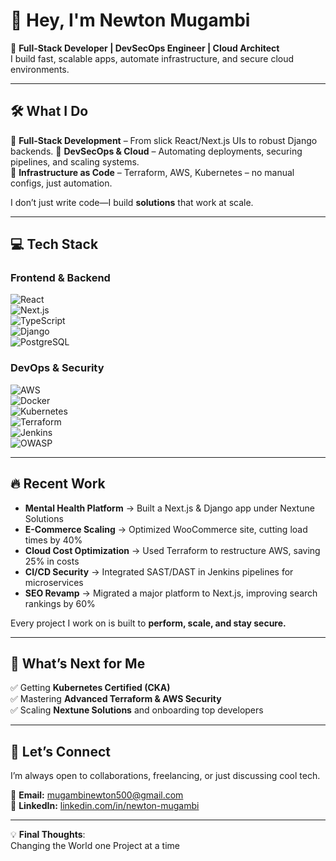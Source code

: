 # 👋 Hey, I'm Newton Mugambi  

🚀 **Full-Stack Developer | DevSecOps Engineer | Cloud Architect**  
I build fast, scalable apps, automate infrastructure, and secure cloud environments.  

---

## 🛠️ What I Do  

🔹 **Full-Stack Development** – From slick React/Next.js UIs to robust Django backends. 
🔹 **DevSecOps & Cloud** – Automating deployments, securing pipelines, and scaling systems.  
🔹 **Infrastructure as Code** – Terraform, AWS, Kubernetes – no manual configs, just automation.  

I don’t just write code—I build **solutions** that work at scale.  

---

## 💻 Tech Stack  

### **Frontend & Backend**  
![React](https://img.shields.io/badge/-React-61DAFB?logo=react&logoColor=black)  
![Next.js](https://img.shields.io/badge/-Next.js-000000?logo=next.js)  
![TypeScript](https://img.shields.io/badge/-TypeScript-3178C6?logo=typescript)  
![Django](https://img.shields.io/badge/-Django-092E20?logo=django)  
![PostgreSQL](https://img.shields.io/badge/-PostgreSQL-336791?logo=postgresql)  

### **DevOps & Security**  
![AWS](https://img.shields.io/badge/-AWS-FF9900?logo=amazon-aws)  
![Docker](https://img.shields.io/badge/-Docker-2496ED?logo=docker)  
![Kubernetes](https://img.shields.io/badge/-Kubernetes-326CE5?logo=kubernetes)  
![Terraform](https://img.shields.io/badge/-Terraform-623CE4?logo=terraform)  
![Jenkins](https://img.shields.io/badge/-Jenkins-D24939?logo=jenkins)  
![OWASP](https://img.shields.io/badge/-OWASP-000000?logo=owasp)  

---

## 🔥 Recent Work  

- **Mental Health Platform** → Built a Next.js & Django app under Nextune Solutions
- **E-Commerce Scaling** → Optimized WooCommerce site, cutting load times by 40%    
- **Cloud Cost Optimization** → Used Terraform to restructure AWS, saving 25% in costs  
- **CI/CD Security** → Integrated SAST/DAST in Jenkins pipelines for microservices  
- **SEO Revamp** → Migrated a major platform to Next.js, improving search rankings by 60%  

Every project I work on is built to **perform, scale, and stay secure.**  

---

## 🎯 What’s Next for Me  

✅ Getting **Kubernetes Certified (CKA)**  
✅ Mastering **Advanced Terraform & AWS Security**  
✅ Scaling **Nextune Solutions** and onboarding top developers  

---

## 🤝 Let’s Connect  

I’m always open to collaborations, freelancing, or just discussing cool tech.  

📩 **Email:** [mugambinewton500@gmail.com](mailto:mugambinewton500@gmail.com)  
🔗 **LinkedIn:** [linkedin.com/in/newton-mugambi](https://linkedin.com/in/newton-mugambi)  

---

💡 **Final Thoughts**:  
Changing the World one Project at a time
